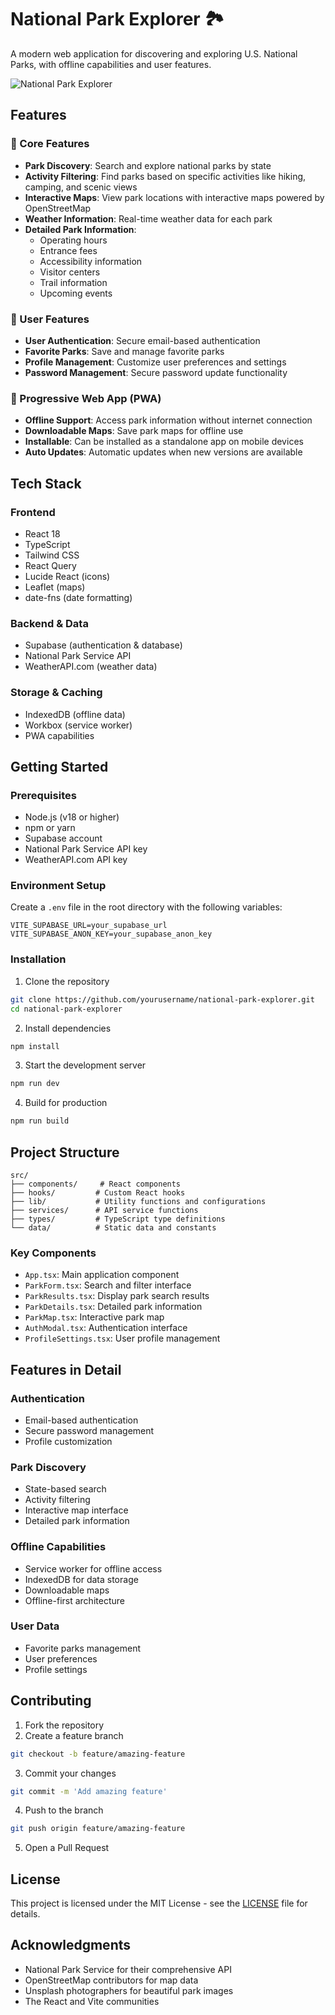 # National Park Explorer 🏞️

A modern web application for discovering and exploring U.S. National Parks, with offline capabilities and user features.

![National Park Explorer](https://images.unsplash.com/photo-1562310503-a918c4c61e38?auto=format&fit=crop&w=1200&h=400&q=80)

## Features

### 🌟 Core Features
- **Park Discovery**: Search and explore national parks by state
- **Activity Filtering**: Find parks based on specific activities like hiking, camping, and scenic views
- **Interactive Maps**: View park locations with interactive maps powered by OpenStreetMap
- **Weather Information**: Real-time weather data for each park
- **Detailed Park Information**: 
  - Operating hours
  - Entrance fees
  - Accessibility information
  - Visitor centers
  - Trail information
  - Upcoming events

### 👤 User Features
- **User Authentication**: Secure email-based authentication
- **Favorite Parks**: Save and manage favorite parks
- **Profile Management**: Customize user preferences and settings
- **Password Management**: Secure password update functionality

### 📱 Progressive Web App (PWA)
- **Offline Support**: Access park information without internet connection
- **Downloadable Maps**: Save park maps for offline use
- **Installable**: Can be installed as a standalone app on mobile devices
- **Auto Updates**: Automatic updates when new versions are available

## Tech Stack

### Frontend
- React 18
- TypeScript
- Tailwind CSS
- React Query
- Lucide React (icons)
- Leaflet (maps)
- date-fns (date formatting)

### Backend & Data
- Supabase (authentication & database)
- National Park Service API
- WeatherAPI.com (weather data)

### Storage & Caching
- IndexedDB (offline data)
- Workbox (service worker)
- PWA capabilities

## Getting Started

### Prerequisites
- Node.js (v18 or higher)
- npm or yarn
- Supabase account
- National Park Service API key
- WeatherAPI.com API key

### Environment Setup
Create a `.env` file in the root directory with the following variables:
```env
VITE_SUPABASE_URL=your_supabase_url
VITE_SUPABASE_ANON_KEY=your_supabase_anon_key
```

### Installation
1. Clone the repository
```bash
git clone https://github.com/yourusername/national-park-explorer.git
cd national-park-explorer
```

2. Install dependencies
```bash
npm install
```

3. Start the development server
```bash
npm run dev
```

4. Build for production
```bash
npm run build
```

## Project Structure

```
src/
├── components/     # React components
├── hooks/         # Custom React hooks
├── lib/           # Utility functions and configurations
├── services/      # API service functions
├── types/         # TypeScript type definitions
└── data/          # Static data and constants
```

### Key Components
- `App.tsx`: Main application component
- `ParkForm.tsx`: Search and filter interface
- `ParkResults.tsx`: Display park search results
- `ParkDetails.tsx`: Detailed park information
- `ParkMap.tsx`: Interactive park map
- `AuthModal.tsx`: Authentication interface
- `ProfileSettings.tsx`: User profile management

## Features in Detail

### Authentication
- Email-based authentication
- Secure password management
- Profile customization

### Park Discovery
- State-based search
- Activity filtering
- Interactive map interface
- Detailed park information

### Offline Capabilities
- Service worker for offline access
- IndexedDB for data storage
- Downloadable maps
- Offline-first architecture

### User Data
- Favorite parks management
- User preferences
- Profile settings

## Contributing

1. Fork the repository
2. Create a feature branch
```bash
git checkout -b feature/amazing-feature
```
3. Commit your changes
```bash
git commit -m 'Add amazing feature'
```
4. Push to the branch
```bash
git push origin feature/amazing-feature
```
5. Open a Pull Request

## License

This project is licensed under the MIT License - see the [LICENSE](LICENSE) file for details.

## Acknowledgments

- National Park Service for their comprehensive API
- OpenStreetMap contributors for map data
- Unsplash photographers for beautiful park images
- The React and Vite communities